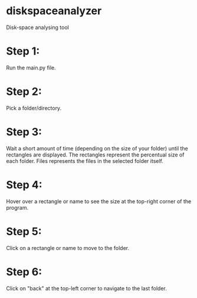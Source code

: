 # diskspaceanalyzer
Disk-space analysing tool

# Step 1:
Run the main.py file.

# Step 2:
Pick a folder/directory.

# Step 3:
Wait a short amount of time (depending on the size of your folder) until the rectangles are displayed. The rectangles represent the percentual size of each folder. Files represents the files in the selected folder itself.

# Step 4:
Hover over a rectangle or name to see the size at the top-right corner of the program.

# Step 5:
Click on a rectangle or name to move to the folder.

# Step 6:
Click on "back" at the top-left corner to navigate to the last folder.
